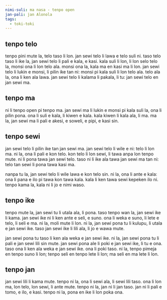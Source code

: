 ```yaml
---
nimi-suli: ma nasa - tenpo open
jan-pali: jan Alonola
tags:
  - toki-toki
---
```

## tenpo telo

tenpo pini mute la, telo taso li lon. jan sewi telo li lawa e telo suli ni. taso telo taso li ike la, jan sewi telo li pali e kala, e kasi. kala suli li lon, li lon selo telo la, monsi ona li lon telo ala. monsi ona la, kala ma en kasi ma li lon. jan sewi telo li lukin e monsi, li pilin ike tan ni: monsi pi kala suli li lon telo ala. telo ala la, ona li ken ala lawa. jan sewi telo li kalama li pakala, li tu: jan sewi telo en jan sewi ma. 

## tenpo ma

ni li tenpo open pi tenpo ma. jan sewi ma li lukin e monsi pi kala suli la, ona li pilin pona. ona li suli e kala, li kiwen e kala. kala kiwen li kala ala, li ma. ma la, jan sewi ma li pali e akesi, e soweli, e pipi, e kasi sin. 

## tenpo sewi

jan sewi telo li pilin ike tan jan sewi ma. jan sewi telo li wile e ni: telo li lon ma. ni la, ona li pali e kon telo. kon telo li lon sewi, li tawa anpa lon tenpo mute. ni li pona tawa jan sewi telo. taso ni li ike ala tawa jan sewi ma tan ni: telo tan sewi li pona tawa kasi ma. 

nanpa tu la, jan sewi telo li wile lawa e kon telo sin. ni la, ona li ante e kala: ona li pana e ilo pi tawa kon tawa kala. kala li ken tawa sewi kepeken ilo ni. tenpo kama la, kala ni li jo e nimi waso. 

## tenpo ike

tenpo mute la, jan sewi tu li utala ala, li pona. taso tenpo wan la, jan sewi ike li kama. jan sewi ike ni li ken ante e seli, e suno. ona li weka e suno, li lete e telo, li seli e ma. ni la, moli mute li lon. ni la, jan sewi pona tu li kulupu, li utala e jan sewi ike. taso jan sewi ike li lili ala, li jo e wawa mute. 

jan sewi pona tu taso li ken ala weka e jan sewi ike. ni la, jan sewi pona tu li pali e jan sewi lili sin mute. jan sewi pona ale li poki e jan sewi ike, li tu e ona. taso ona li ken ala weka e jan sewi ike. ona li poki taso. ni la, tenpo pimeja en tenpo suno li lon; tenpo seli en tenpo lete li lon; ma seli en ma lete li lon. 

## tenpo jan

jan sewi lili li kama mute. tenpo ni la, ona li sewi ala, li sewi lili taso. ona li lon ma, lon telo, lon sewi, li ante mute. tenpo ni la, jan ni li jan taso. jan ni li pali e tomo, e ilo, e kasi. tenpo ni la, pona en ike li lon poka ona. 
